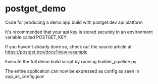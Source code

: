 # postget_demo
Code for producing a demo app build with postget.dev api platform

It's recommended that your api key is stored securely in an environment variable called POSTGET_KEY

If you haven't already done so, check out the source article at https://postget.dev/docs?view=example

Execute the full demo build script by running builder_pipeline.py

The entire application can now be expressed as config as seen in app_as_config.json